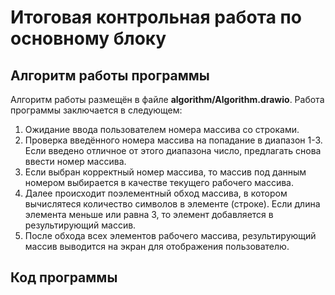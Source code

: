 # Итоговая контрольная работа по основному блоку

## Алгоритм работы программы
Алгоритм работы размещён в файле **algorithm/Algorithm.drawio**. Работа программы заключается в следующем:
1. Ожидание ввода пользователем номера массива со строками.
2. Проверка введённого номера массива на попадание в диапазон 1-3. Если введено отличное от этого диапазона число, предлагать снова ввести номер массива.
3. Если выбран корректный номер массива, то массив под данным номером выбирается в качестве текущего рабочего массива.
4. Далее происходит поэлементный обход массива, в котором вычислятеся количество символов в элементе (строке). Если длина элемента меньше или равна 3, то элемент добавляется в результирующий массив.
5. После обхода всех элементов рабочего массива, результирующий массив выводится на экран для отображения пользователю.

## Код программы